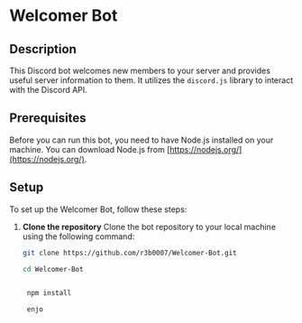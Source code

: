 # Welcomer Bot

## Description
This Discord bot welcomes new members to your server and provides useful server information to them. It utilizes the `discord.js` library to interact with the Discord API.

## Prerequisites
Before you can run this bot, you need to have Node.js installed on your machine. You can download Node.js from [https://nodejs.org/](https://nodejs.org/).

## Setup
To set up the Welcomer Bot, follow these steps:

1. **Clone the repository**
   Clone the bot repository to your local machine using the following command:
   ```bash
   git clone https://github.com/r3b0007/Welcomer-Bot.git
   
   cd Welcomer-Bot


    npm install

    enjo
